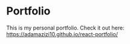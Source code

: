 # Portfolio
This is my personal portfolio. Check it out here:
https://adamazizi10.github.io/react-portfolio/
